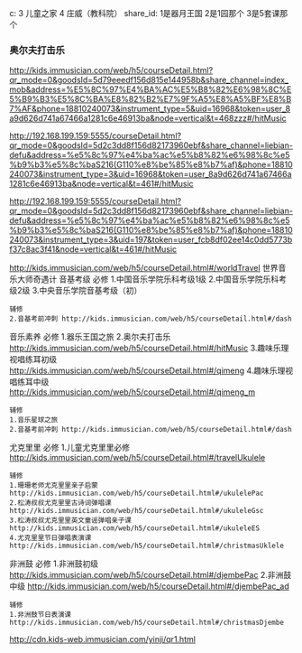 
c:
3 儿童之家
4 庄威（教科院）
share_id:
 1是器月王国 2是1园那个 3是5套课那个

### 奥尔夫打击乐
http://kids.immusician.com/web/h5/courseDetail.html?qr_mode=0&goodsId=5d79eeedf156d815e144958b&share_channel=index_mob&address=%E5%8C%97%E4%BA%AC%E5%B8%82%E6%98%8C%E5%B9%B3%E5%8C%BA%E8%82%B2%E7%9F%A5%E8%A5%BF%E8%B7%AF&phone=18810240073&instrument_type=5&uid=16968&token=user_8a9d626d741a67466a1281c6e46913ba&node=vertical&t=468zzz#/hitMusic

http://192.168.199.159:5555/courseDetail.html?qr_mode=0&goodsId=5d2c3dd8f156d82173960ebf&share_channel=liebian-defu&address=%e5%8c%97%e4%ba%ac%e5%b8%82%e6%98%8c%e5%b9%b3%e5%8c%baS216(G110%e8%be%85%e8%b7%af)&phone=18810240073&instrument_type=3&uid=16968&token=user_8a9d626d741a67466a1281c6e46913ba&node=vertical&t=461#/hitMusic


http://192.168.199.159:5555/courseDetail.html?qr_mode=0&goodsId=5d2c3dd8f156d82173960ebf&share_channel=liebian-defu&address=%e5%8c%97%e4%ba%ac%e5%b8%82%e6%98%8c%e5%b9%b3%e5%8c%baS216(G110%e8%be%85%e8%b7%af)&phone=18810240073&instrument_type=3&uid=197&token=user_fcb8df02ee14c0dd5773bf37c8ac3f41&node=vertical&t=461#/hitMusic


http://kids.immusician.com/web/h5/courseDetail.html#/worldTravel     世界音乐大师奇遇计
音基考级
    必修
    1.中国音乐学院乐科考级1级 
    2.中国音乐学院乐科考级2级 
    3.中央音乐学院音基考级（初）

    辅修
    2.音基考前冲刺 http://kids.immusician.com/web/h5/courseDetail.html#/dash
音乐素养
    必修
    1.器乐王国之旅
    2.奥尔夫打击乐 http://kids.immusician.com/web/h5/courseDetail.html#/hitMusic
    3.趣味乐理视唱练耳初级  http://kids.immusician.com/web/h5/courseDetail.html#/qimeng
    4.趣味乐理视唱练耳中级  http://kids.immusician.com/web/h5/courseDetail.html#/qimeng_m

    辅修
    1.音乐星球之旅 
    2.音基考前冲刺 http://kids.immusician.com/web/h5/courseDetail.html#/dash
尤克里里
    必修
    1.儿童尤克里里必修  http://kids.immusician.com/web/h5/courseDetail.html#/travelUkulele
    
    辅修
    1.珊珊老师尤克里里亲子启蒙 http://kids.immusician.com/web/h5/courseDetail.html#/ukulelePac
    2.松涛叔叔尤克里里古诗词弹唱课 http://kids.immusician.com/web/h5/courseDetail.html#/ukuleleGsc
    3.松涛叔叔尤克里里英文童谣弹唱亲子课 http://kids.immusician.com/web/h5/courseDetail.html#/ukuleleES
    4.尤克里里节日弹唱表演课 http://kids.immusician.com/web/h5/courseDetail.html#/christmasUklele
非洲鼓
    必修
    1.非洲鼓初级 http://kids.immusician.com/web/h5/courseDetail.html#/djembePac
    2.非洲鼓中级 http://kids.immusician.com/web/h5/courseDetail.html#/djembePac_ad

    辅修
    1.非洲鼓节日表演课 http://kids.immusician.com/web/h5/courseDetail.html#/christmasDjembe

http://cdn.kids-web.immusician.com/yinji/qr1.html


